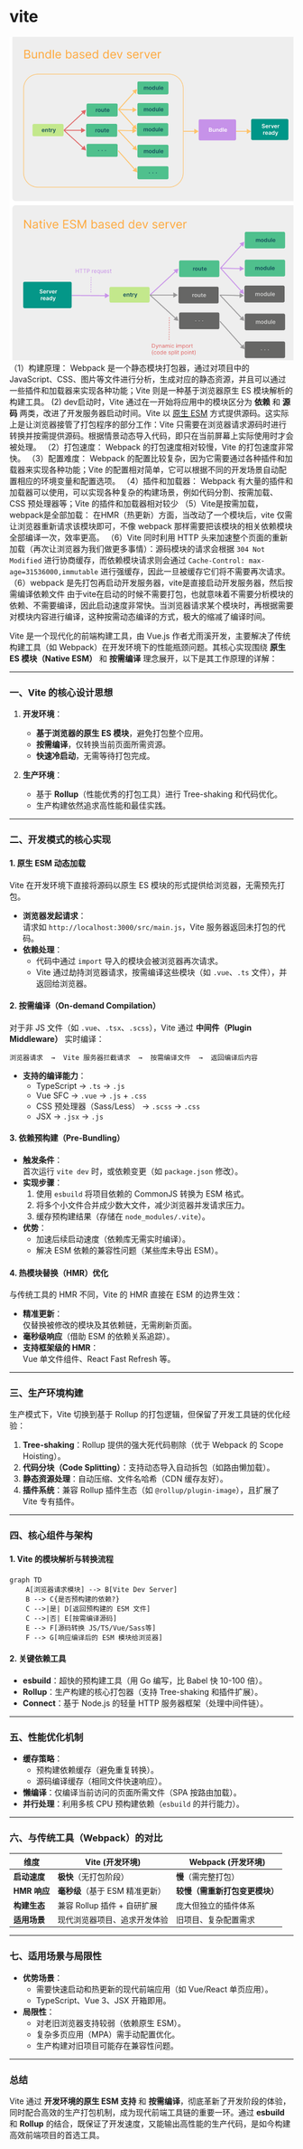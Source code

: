 # vite
![](../assets/vite-20240701164123305.jpg)
（1）构建原理： Webpack 是一个静态模块打包器，通过对项目中的 JavaScript、CSS、图片等文件进行分析，生成对应的静态资源，并且可以通过一些插件和加载器来实现各种功能；Vite 则是一种基于浏览器原生 ES 模块解析的构建工具。
  (2) dev启动时，Vite 通过在一开始将应用中的模块区分为 **依赖** 和 **源码** 两类，改进了开发服务器启动时间。Vite 以 [原生 ESM](https://developer.mozilla.org/en-US/docs/Web/JavaScript/Guide/Modules) 方式提供源码。这实际上是让浏览器接管了打包程序的部分工作：Vite 只需要在浏览器请求源码时进行转换并按需提供源码。根据情景动态导入代码，即只在当前屏幕上实际使用时才会被处理。
（2）打包速度： Webpack 的打包速度相对较慢，Vite 的打包速度非常快。
（3）配置难度： Webpack 的配置比较复杂，因为它需要通过各种插件和加载器来实现各种功能；Vite 的配置相对简单，它可以根据不同的开发场景自动配置相应的环境变量和配置选项。
（4）插件和加载器： Webpack 有大量的插件和加载器可以使用，可以实现各种复杂的构建场景，例如代码分割、按需加载、CSS 预处理器等；Vite 的插件和加载器相对较少
（5）Vite是按需加载，webpack是全部加载： 在HMR（热更新）方面，当改动了一个模块后，vite 仅需让浏览器重新请求该模块即可，不像 webpack 那样需要把该模块的相关依赖模块全部编译一次，效率更高。
（6）Vite 同时利用 HTTP 头来加速整个页面的重新加载（再次让浏览器为我们做更多事情）：源码模块的请求会根据 `304 Not Modified` 进行协商缓存，而依赖模块请求则会通过 `Cache-Control: max-age=31536000,immutable` 进行强缓存，因此一旦被缓存它们将不需要再次请求。
（6）webpack 
是先打包再启动开发服务器，vite是直接启动开发服务器，然后按需编译依赖文件 由于vite在启动的时候不需要打包，也就意味着不需要分析模块的依赖、不需要编译，因此启动速度非常快。当浏览器请求某个模块时，再根据需要对模块内容进行编译，这种按需动态编译的方式，极大的缩减了编译时间。


Vite 是一个现代化的前端构建工具，由 Vue.js 作者尤雨溪开发，主要解决了传统构建工具（如 Webpack）在开发环境下的性能瓶颈问题。其核心实现围绕 **原生 ES 模块（Native ESM）** 和 **按需编译** 理念展开，以下是其工作原理的详解：

---

### **一、Vite 的核心设计思想**
1. **开发环境**：  
   - **基于浏览器的原生 ES 模块**，避免打包整个应用。  
   - **按需编译**，仅转换当前页面所需资源。  
   - **快速冷启动**，无需等待打包完成。  

2. **生产环境**：  
   - 基于 **Rollup**（性能优秀的打包工具）进行 Tree-shaking 和代码优化。  
   - 生产构建依然追求高性能和最佳实践。  

---

### **二、开发模式的核心实现**
#### **1. 原生 ESM 动态加载**
Vite 在开发环境下直接将源码以原生 ES 模块的形式提供给浏览器，无需预先打包。  
- **浏览器发起请求**：  
  请求如 `http://localhost:3000/src/main.js`，Vite 服务器返回未打包的代码。  
- **依赖处理**：  
  - 代码中通过 `import` 导入的模块会被浏览器再次请求。  
  - Vite 通过劫持浏览器请求，按需编译这些模块（如 `.vue`、`.ts` 文件），并返回给浏览器。  

#### **2. 按需编译（On-demand Compilation）**
对于非 JS 文件（如 `.vue`、`.tsx`、`.scss`），Vite 通过 **中间件（Plugin Middleware）** 实时编译：  
```text
浏览器请求  →  Vite 服务器拦截请求  →  按需编译文件  →  返回编译后内容
```

- **支持的编译能力**：  
  - TypeScript → `.ts` → `.js`  
  - Vue SFC → `.vue` → `.js` + `.css`  
  - CSS 预处理器（Sass/Less） → `.scss` → `.css`  
  - JSX → `.jsx` → `.js`  

#### **3. 依赖预构建（Pre-Bundling）**
- **触发条件**：  
  首次运行 `vite dev` 时，或依赖变更（如 `package.json` 修改）。  
- **实现步骤**：  
  1. 使用 `esbuild` 将项目依赖的 CommonJS 转换为 ESM 格式。  
  2. 将多个小文件合并成少数大文件，减少浏览器并发请求压力。  
  3. 缓存预构建结果（存储在 `node_modules/.vite`）。  
- **优势**：  
  - 加速后续启动速度（依赖库无需实时编译）。  
  - 解决 ESM 依赖的兼容性问题（某些库未导出 ESM）。  

#### **4. 热模块替换（HMR）优化**
与传统工具的 HMR 不同，Vite 的 HMR 直接在 ESM 的边界生效：  
- **精准更新**：  
  仅替换被修改的模块及其依赖链，无需刷新页面。  
- **毫秒级响应**（借助 ESM 的依赖关系追踪）。  
- **支持框架级的 HMR**：  
  Vue 单文件组件、React Fast Refresh 等。  

---

### **三、生产环境构建**
生产模式下，Vite 切换到基于 Rollup 的打包逻辑，但保留了开发工具链的优化经验：  
1. **Tree-shaking**：Rollup 提供的强大死代码剔除（优于 Webpack 的 Scope Hoisting）。  
2. **代码分块（Code Splitting）**：支持动态导入自动拆包（如路由懒加载）。  
3. **静态资源处理**：自动压缩、文件名哈希（CDN 缓存友好）。  
4. **插件系统**：兼容 Rollup 插件生态（如 `@rollup/plugin-image`），且扩展了 Vite 专有插件。  

---

### **四、核心组件与架构**
#### **1. Vite 的模块解析与转换流程**
```mermaid
graph TD
    A[浏览器请求模块] --> B[Vite Dev Server]
    B --> C{是否预构建的依赖?}
    C -->|是| D[返回预构建的 ESM 文件]
    C -->|否| E[按需编译源码]
    E --> F[源码转换 JS/TS/Vue/Sass等]
    F --> G[响应编译后的 ESM 模块给浏览器]
```

#### **2. 关键依赖工具**
- **esbuild**：超快的预构建工具（用 Go 编写，比 Babel 快 10-100 倍）。  
- **Rollup**：生产构建的核心打包器（支持 Tree-shaking 和插件扩展）。  
- **Connect**：基于 Node.js 的轻量 HTTP 服务器框架（处理中间件链）。  

---

### **五、性能优化机制**
- **缓存策略**：  
  - 预构建依赖缓存（避免重复转换）。  
  - 源码编译缓存（相同文件快速响应）。  
- **懒编译**：仅编译当前访问的页面所需文件（SPA 按路由加载）。  
- **并行处理**：利用多核 CPU 预构建依赖（`esbuild` 的并行能力）。  

---

### **六、与传统工具（Webpack）的对比**
| **维度**        | **Vite** (开发环境)                     | **Webpack** (开发环境)            |  
|-------------------|----------------------------------------|----------------------------------|  
| **启动速度**      | **极快**（无打包阶段）                  | **慢**（需完整打包）               |  
| **HMR 响应**      | **毫秒级**（基于 ESM 精准更新）         | **较慢（需重新打包变更模块）**       |  
| **构建生态**      | 兼容 Rollup 插件 + 自研扩展            | 庞大但独立的插件体系                |  
| **适用场景**      | 现代浏览器项目、追求开发体验            | 旧项目、复杂配置需求                |  

---

### **七、适用场景与局限性**
- **优势场景**：  
  - 需要快速启动和热更新的现代前端应用（如 Vue/React 单页应用）。  
  - TypeScript、Vue 3、JSX 开箱即用。  
- **局限性**：  
  - 对老旧浏览器支持较弱（依赖原生 ESM）。  
  - 复杂多页应用（MPA）需手动配置优化。  
  - 生产构建对旧项目可能存在兼容性问题。  

---

### **总结**
Vite 通过 **开发环境的原生 ESM 支持** 和 **按需编译**，彻底革新了开发阶段的体验，同时配合高效的生产打包机制，成为现代前端工具链的重要一环。通过 **esbuild** 和 **Rollup** 的结合，既保证了开发速度，又能输出高性能的生产代码，是如今构建高效前端项目的首选工具。